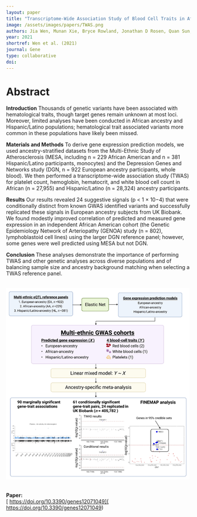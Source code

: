 ```yaml
---
layout: paper
title: "Transcriptome-Wide Association Study of Blood Cell Traits in African Ancestry and Hispanic/Latino Populations"
image: /assets/images/papers/TWAS.png
authors: Jia Wen, Munan Xie, Bryce Rowland, Jonathan D Rosen, Quan Sun, Jiawen Chen, Amanda L Tapia, Huijun Qian, Madeline H Kowalski, Yue Shan, Kristin L Young, Marielisa Graff, Maria Argos, Christy L Avery, Stephanie A Bien, Steve Buyske, Jie Yin, Hélène Choquet, Myriam Fornage, Chani J Hodonsky, Eric Jorgenson, Charles Kooperberg, Ruth JF Loos, Yongmei Liu, Jee-Young Moon, Kari E North, Stephen S Rich, Jerome I Rotter, Jennifer A Smith, Wei Zhao, Lulu Shang, Tao Wang, Xiang Zhou, Alexander P Reiner, Laura M Raffield, Yun Li
year: 2021
shortref: Wen et al. (2021) 
journal: Gene
type: collaborative
doi: 
---
```


# Abstract

**Introduction**
Thousands of genetic variants have been associated with hematological traits, though target genes remain unknown at most loci. Moreover, limited analyses have been conducted in African ancestry and Hispanic/Latino populations; hematological trait associated variants more common in these populations have likely been missed. 

**Materials and Methods**
To derive gene expression prediction models, we used ancestry-stratified datasets from the Multi-Ethnic Study of Atherosclerosis (MESA, including n = 229 African American and n = 381 Hispanic/Latino participants, monocytes) and the Depression Genes and Networks study (DGN, n = 922 European ancestry participants, whole blood). We then performed a transcriptome-wide association study (TWAS) for platelet count, hemoglobin, hematocrit, and white blood cell count in African (n = 27,955) and Hispanic/Latino (n = 28,324) ancestry participants.

**Results**
Our results revealed 24 suggestive signals (p < 1 × 10−4) that were conditionally distinct from known GWAS identified variants and successfully replicated these signals in European ancestry subjects from UK Biobank. We found modestly improved correlation of predicted and measured gene expression in an independent African American cohort (the Genetic Epidemiology Network of Arteriopathy (GENOA) study (n = 802), lymphoblastoid cell lines) using the larger DGN reference panel; however, some genes were well predicted using MESA but not DGN. 

**Conclusion**
These analyses demonstrate the importance of performing TWAS and other genetic analyses across diverse populations and of balancing sample size and ancestry background matching when selecting a TWAS reference panel.

<br />

<div class="middle">
    <img src="/assets/images/papers/TWAS.png" alt="photo" width="500"/>
</div>

<br />

**Paper:**
<br />
[ https://doi.org/10.3390/genes12071049]( https://doi.org/10.3390/genes12071049)
<br />
